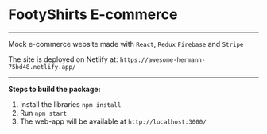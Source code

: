 <h1>FootyShirts E-commerce</h1>

<hr>

Mock e-commerce website made with `React`, `Redux` `Firebase` and `Stripe`

The site is deployed on Netlify at: `https://awesome-hermann-75bd48.netlify.app/`

<hr>

<b>Steps to build the package:</b>
1. Install the libraries `npm install`
2. Run `npm start`
3. The web-app will be available at `http://localhost:3000/`
